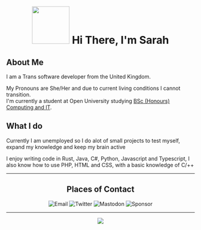 <div>
    <h1 align=center>
        <img src="https://raw.githubusercontent.com/SarahGreyWolf/SarahGreyWolf/main/logo.svg" width=100em;>
        Hi There, I'm Sarah
    </h1>
</div>
<h2>About Me</h2>
<p>I am a Trans software developer from the United Kingdom.

My Pronouns are She/Her and due to current living conditions I cannot transition.<br>
I'm currently a student at Open University studying <a href="http://www.open.ac.uk/courses/computing-it/degrees/bsc-computing-it-q62">BSc (Honours) Computing and IT</a>.</p>
<h2>What I do</h2>
<p>Currently I am unemployed so I do alot of small projects to test myself, expand my knowledge and keep my brain active</p>
<p>I enjoy writing code in Rust, Java, C#, Python, Javascript and Typescript, I also know how to use PHP, HTML and CSS, with a basic knowledge of C/++</p>
<hr>
<h2 align=center>Places of Contact</h2>
<div align=center style="text-decoration: none;">
    <p>
        <a href="mailto:m.sarahgreywolf@outlook.com" style="text-decoration: none;">
            <img src="https://img.shields.io/badge/-Email-grey?style=for-the-badge&logo=Microsoft-Outlook" alt="Email">
        </a>
        <a href="https://twitter.com/SarahGreyWolf" style="text-decoration: none;">
            <img src="https://img.shields.io/badge/-Twitter-grey?style=for-the-badge&logo=Twitter" alt="Twitter">
        </a>
        <a rel="me" href="https://mastodon.social/@SarahGreyWolf" style="text-decoration: none;">
            <img src="https://img.shields.io/badge/-Mastodon-grey?style=for-the-badge&logo=Mastodon" alt="Mastodon">
        </a>
        <a href="https://github.com/sponsors/SarahGreyWolf" style="text-decoration: none;">
            <img src="https://img.shields.io/badge/-Sponsor-grey?style=for-the-badge&logo=Github" alt="Sponsor">
        </a>
    </p>
</div>
<hr>
<p align=center>
    <a href="https://github-readme-stats.vercel.app/api?username=SarahGreyWolf&show_icons=true&theme=radical" style="text-decoration: none;"><img src="https://github-readme-stats.vercel.app/api?username=SarahGreyWolf&show_icons=true&theme=radical"></a>
</p>
